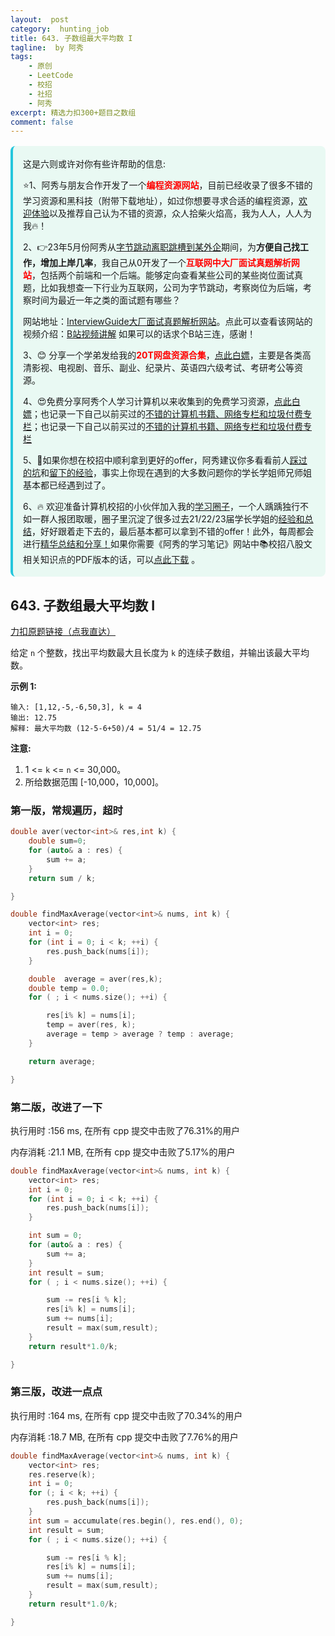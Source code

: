 ```yaml
---
layout:  post
category:  hunting_job
title: 643. 子数组最大平均数 I
tagline:  by 阿秀
tags:
    - 原创
    - LeetCode
    - 校招
    - 社招
    - 阿秀
excerpt: 精选力扣300+题目之数组
comment: false
---
```




<div style="border-color: #24C6DC;
            background-color: #e9f9f3;         
            margin: 1rem 0;
        padding: .25rem 1rem;
        border-left-width: .3rem;
        border-left-style: solid;
        border-radius: .5rem;
        color: inherit;">
  <p>这是六则或许对你有些许帮助的信息:</p>
<p>⭐️1、阿秀与朋友合作开发了一个<span style="font-weight:bold;color:red">编程资源网站</span>，目前已经收录了很多不错的学习资源和黑科技（附带下载地址），如过你想要寻求合适的编程资源，<a href="https://tools.interviewguide.cn/home" style="text-decoration: underline" target="_blank">欢迎体验</a>以及推荐自己认为不错的资源，众人拾柴火焰高，我为人人，人人为我🔥！</p>  <p>2、👉23年5月份阿秀从<a style="text-decoration: underline" href="https://mp.weixin.qq.com/s?__biz=Mzk0ODU4MzEzMw==&mid=2247512170&idx=1&sn=c4a04a383d2dfdece676b75f17224e78" target="_blank">字节跳动离职跳槽到某外企</a>期间，为<span style="font-weight:bold">方便自己找工作，增加上岸几率</span>，我自己从0开发了一个<span style="font-weight:bold;color:red">互联网中大厂面试真题解析网站</span>，包括两个前端和一个后端。能够定向查看某些公司的某些岗位面试真题，比如我想查一下行业为互联网，公司为字节跳动，考察岗位为后端，考察时间为最近一年之类的面试题有哪些？
<div align="center">
</div>网站地址：<a style="text-decoration: underline" href="https://top.interviewguide.cn/" target="_blank">InterviewGuide大厂面试真题解析网站</a>。点此可以查看该网站的视频介绍：<a style="text-decoration: underline" href="https://www.bilibili.com/video/BV1f94y1C7BL" target="_blank">B站视频讲解</a>   如果可以的话求个B站三连，感谢！
  </p>3、😊
    分享一个学弟发给我的<span style="font-weight:bold;color:red">20T网盘资源合集</span>，<a style="text-decoration: underline" href="https://docs.qq.com/sheet/DY3VPVklVaFFMcUZ4?tab=9h5afr" target="_blank">点此白嫖</a>，主要是各类高清影视、电视剧、音乐、副业、纪录片、英语四六级考试、考研考公等资源。
  </p>
  <p>4、😍免费分享阿秀个人学习计算机以来收集到的免费学习资源，<a style="text-decoration: underline" href="/notes/07-resources/01-free/01-introduce.html" target="_blank">点此白嫖</a>；也记录一下自己以前买过的<a style="text-decoration: underline" href="/notes/07-resources/02-precious.html" target="_blank">不错的计算机书籍、网络专栏和垃圾付费专栏</a>；也记录一下自己以前买过的<a style="text-decoration: underline" href="/notes/07-resources/02-precious.html" target="_blank">不错的计算机书籍、网络专栏和垃圾付费专栏</a>
  </p>
  <p>5、🚀如果你想在校招中顺利拿到更好的offer，阿秀建议你多看看前人<a style="text-decoration: underline" href="https://www.yuque.com/tuobaaxiu/httmmc/npg1k81zeq4wfpyz" target="_blank">踩过的坑</a>和<a style="text-decoration: underline"  target="_blank" href="https://www.yuque.com/tuobaaxiu/httmmc/gge9ppd0mbu2d3dp">留下的经验</a>，事实上你现在遇到的大多数问题你的学长学姐师兄师姐基本都已经遇到过了。
  </p>
  <p>6、🔥 欢迎准备计算机校招的小伙伴加入我的<a  style="text-decoration: underline" href="https://www.yuque.com/tuobaaxiu/httmmc/xg0otqvc17wfx4u9" target="_blank">学习圈子</a>，一个人踽踽独行不如一群人报团取暖，圈子里沉淀了很多过去21/22/23届学长学姐的<a  style="text-decoration: underline" href="https://www.yuque.com/tuobaaxiu/httmmc/gge9ppd0mbu2d3dp" target="_blank">经验和总结</a>，好好跟着走下去的，最后基本都可以拿到不错的offer！此外，每周都会进行<a  style="text-decoration: underline" href="https://www.yuque.com/tuobaaxiu/httmmc/npg1k81zeq4wfpyz" target="_blank">精华总结和分享！</a>如果你需要《阿秀的学习笔记》网站中📚︎校招八股文相关知识点的PDF版本的话，可以<a style="text-decoration: underline" href="https://www.yuque.com/tuobaaxiu/httmmc/qs0yn66apvkzw0ps" target="_blank">点此下载</a> 。</p>   </div>




## 643. 子数组最大平均数 I

[力扣原题链接（点我直达）](https://leetcode-cn.com/problems/maximum-average-subarray-i/)

给定 `n` 个整数，找出平均数最大且长度为 `k` 的连续子数组，并输出该最大平均数。

**示例 1:**

```
输入: [1,12,-5,-6,50,3], k = 4
输出: 12.75
解释: 最大平均数 (12-5-6+50)/4 = 51/4 = 12.75
```

 

**注意:**

1. 1 <= `k` <= `n` <= 30,000。
2. 所给数据范围 [-10,000，10,000]。



### 第一版，常规遍历，超时

```c++
double aver(vector<int>& res,int k) {
	double sum=0;
	for (auto& a : res) {
		sum += a;
	}
	return sum / k;

}

double findMaxAverage(vector<int>& nums, int k) {
	vector<int> res;
	int i = 0;
	for (int i = 0; i < k; ++i) {
		res.push_back(nums[i]);
	}

	double  average = aver(res,k);
	double temp = 0.0;
	for ( ; i < nums.size(); ++i) {

		res[i% k] = nums[i];
		temp = aver(res, k);
		average = temp > average ? temp : average;
	}

	return average;

}
```





### 第二版，改进了一下

执行用时 :156 ms, 在所有 cpp 提交中击败了76.31%的用户

内存消耗 :21.1 MB, 在所有 cpp 提交中击败了5.17%的用户

```c++
double findMaxAverage(vector<int>& nums, int k) {
	vector<int> res;
	int i = 0;
	for (int i = 0; i < k; ++i) {
		res.push_back(nums[i]);
	}

	int sum = 0;
	for (auto& a : res) {
		sum += a;
	}
	int result = sum;
	for ( ; i < nums.size(); ++i) {

		sum -= res[i % k];
		res[i% k] = nums[i];
		sum += nums[i];
		result = max(sum,result);
	}
	return result*1.0/k;

}
```





### 第三版，改进一点点

执行用时 :164 ms, 在所有 cpp 提交中击败了70.34%的用户

内存消耗 :18.7 MB, 在所有 cpp 提交中击败了7.76%的用户

```c++
double findMaxAverage(vector<int>& nums, int k) {
	vector<int> res;
	res.reserve(k);
	int i = 0;
	for (; i < k; ++i) {
		res.push_back(nums[i]);		
	}
	int sum = accumulate(res.begin(), res.end(), 0);
	int result = sum;
	for ( ; i < nums.size(); ++i) {

		sum -= res[i % k];
		res[i% k] = nums[i];
		sum += nums[i];
		result = max(sum,result);
	}
	return result*1.0/k;

}
```

<p id="非递减数列"></p>

